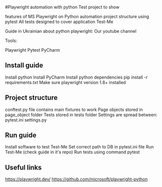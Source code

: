 #Playwright automation with python
Test project to show

features of MS Playwright on Python
automation project structure using pytest
All tests designed to cover application Test-Me

Guide in Ukrainian about python playwright: Our youtube channel

Tools:

Playwright
Pytest
PyCharm

## Install guide
Install python
Install PyCharm
Install python dependencies pip install -r requirements.txt
Make sure playwright version 1.8+ installed

## Project structure
conftest.py file contains main fixtures to work
Page objects stored in page_object folder
Tests stored in tests folder
Settings are spread between:
pytest.ini
settings.py

## Run guide
Install software to test Test-Me
Set correct path to DB in pytest.ini file
Run Test-Me (check guide in it's repo)
Run tests using command pytest

## Useful links
https://playwright.dev/
https://github.com/microsoft/playwright-python
